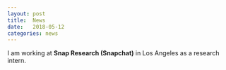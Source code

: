 ```yaml
---
layout: post
title:  News
date:   2018-05-12
categories: news
---
```

I am working at **Snap Research (Snapchat)** in Los Angeles as a research intern.
